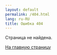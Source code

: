 ```yaml
---
layout: default
permalink: /404.html
lang: ru-RU
title: Ошибка 404
---
```


Страница не найдена.

<a href="/">На главную страницу</a>
